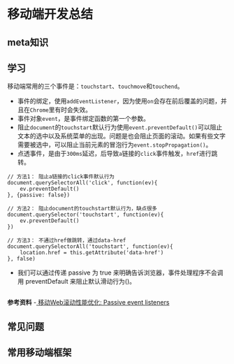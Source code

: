 # 移动端开发总结

## meta知识

## 学习

移动端常用的三个事件是：`touchstart`、`touchmove`和`touchend`。

- 事件的绑定，使用`addEventListener`，因为使用`on`会存在前后覆盖的问题，并且在`Chrome`里有时会失效。
- 事件对象`event`，是事件绑定函数的第一个参数。
- 阻止`document`的`touchstart`默认行为使用`event.preventDefault()`可以阻止文本的选中以及系统菜单的出现。问题是也会阻止页面的滚动。如果有些文字需要被选中，可以阻止当前元素的冒泡行为`event.stopPropagation()`。
- 点透事件，是由于`300ms`延迟，后导致`a`链接的`click`事件触发，`href`进行跳转。
```
// 方法1： 阻止a链接的click事件默认行为
document.querySelectorAll('click', function(ev){
    ev.preventDefault()
}, {passive: false})

// 方法2： 阻止document的touchstart默认行为，缺点很多
document.querySelector('touchstart', function(ev){
    ev.preventDefault()
})

// 方法3： 不通过href做跳转，通过data-href
document.querySelectorAll('touchstart', function(ev){
    location.href = this.getAttribute('data-href') 
}, false)
```
- 我们可以通过传递 passive 为 true 来明确告诉浏览器，事件处理程序不会调用 preventDefault 来阻止默认滑动行为()。
  

```
```

**参考资料**
-[ 移动Web滚动性能优化: Passive event listeners](https://segmentfault.com/a/1190000007913386)

## 常见问题

## 常用移动端框架













































